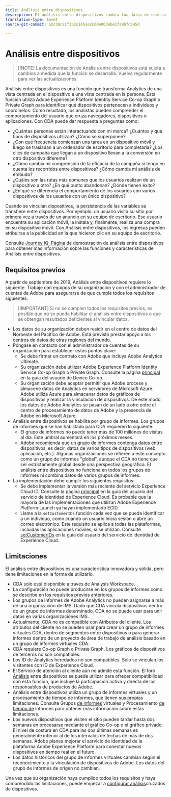 ```yaml
---
title: Análisis entre dispositivos
description: El análisis entre dispositivos cambia los datos de centrados en el dispositivo a centrados en la persona, al unir los datos del dispositivo.
translation-type: tm+mt
source-git-commit: a2c38c2cf3a2c1451e2c60e003ebe1fa9bfd145d

---
```



# Análisis entre dispositivos

> [!NOTE] La documentación de Análisis entre dispositivos está sujeta a cambios a medida que la función se desarrolla. Vuelva regularmente para ver las actualizaciones.

Análisis entre dispositivos es una función que transforma Analytics de una vista centrada en el dispositivo a una vista centrada en la persona. Esta función utiliza Adobe Experience Platform Identity Service Co-op Graph o Private Graph para identificar qué dispositivos pertenecen a individuos y coordínelos. Como resultado, los analistas pueden comprender el comportamiento del usuario que cruza navegadores, dispositivos o aplicaciones. Con CDA puede dar respuesta a preguntas como:

* ¿Cuántas personas están interactuando con mi marca? ¿Cuántos y qué tipos de dispositivos utilizan? ¿Cómo se superponen?
* ¿Con qué frecuencia comienzan una tarea en un dispositivo móvil y luego se trasladan a un ordenador de escritorio para completarla? ¿Los clics de campaña que llegan a un dispositivo llevan a la conversión en otro dispositivo diferente?
* ¿Cómo cambia mi comprensión de la eficacia de la campaña si tengo en cuenta los recorridos entre dispositivos? ¿Cómo cambia mi análisis de embudo?
* ¿Cuáles son las rutas más comunes que los usuarios realizan de un dispositivo a otro? ¿En qué punto abandonan? ¿Dónde tienen éxito?
* ¿En qué se diferencia el comportamiento de los usuarios con varios dispositivos de los usuarios con un único dispositivo?

Cuando se vinculan dispositivos, la persistencia de las variables se transfiere entre dispositivos. Por ejemplo: un usuario visita su sitio por primera vez a través de un anuncio en su equipo de escritorio. Ese usuario encuentra su aplicación móvil, la instala y, finalmente, realiza una compra en su dispositivo móvil. Con Análisis entre dispositivos, los ingresos pueden atribuirse a la publicidad en la que hicieron clic en su equipo de escritorio.

Consulte [Journey IQ: Página](http://adobe.ly/aacda) de demostración de análisis entre dispositivos para obtener más información sobre las funciones y características de Análisis entre dispositivos.

## Requisitos previos

A partir de septiembre de 2019, Análisis entre dispositivos requiere lo siguiente. Trabaje con equipos de su organización y con el administrador de cuentas de Adobe para asegurarse de que cumple todos los requisitos siguientes.

> [!IMPORTANT] Si no se cumplen todos los requisitos previos, es posible que no se pueda habilitar el análisis entre dispositivos o que se obtengan resultados deficientes al vincular datos.

* Los datos de su organización deben residir en el centro de datos del Noroeste del Pacífico de Adobe. Está previsto prestar apoyo a los centros de datos de otras regiones del mundo.
* Póngase en contacto con el administrador de cuentas de su organización para establecer estos puntos clave:
   * Se debe firmar un contrato con Adobe que incluya Adobe Analytics Ultimate.
   * Su organización debe utilizar Adobe Experience Platform Identity Service Co-op Graph o Private Graph. Consulte la página [principal](https://docs.adobe.com/content/help/en/device-co-op/using/home.html) en la guía del usuario de Device Co-op.
   * Su organización debe aceptar permitir que Adobe procese y almacene datos de Analytics en servidores de Microsoft Azure. Adobe utiliza Azure para almacenar datos de gráficos de dispositivos y realizar la vinculación de dispositivos. De este modo, los datos de Adobe Analytics se pasan de un lado a otro entre el centro de procesamiento de datos de Adobe y la presencia de Adobe en Microsoft Azure.
* Análisis entre dispositivos se habilita por grupo de informes. Los grupos de informes que se han habilitado para CDA requieren lo siguiente:
   * El grupo de informes no puede tener más de 100 millones de visitas al día. Este umbral aumentará en los próximos meses.
   * Adobe recomienda que un grupo de informes contenga datos entre dispositivos, es decir, datos de varios tipos de dispositivos (web, aplicación, etc.). Algunas organizaciones se refieren a este concepto como un grupo de informes "global", aunque el CDA no tiene que ser estrictamente global desde una perspectiva geográfica. El análisis entre dispositivos no funciona en todos los grupos de informes ni combina datos de varios grupos de informes.
* La implementación debe cumplir los siguientes requisitos:
   * Se debe implementar la versión más reciente del servicio Experience Cloud ID. Consulte la página [principal](https://docs.adobe.com/content/help/en/id-service/using/home.html) en la guía del usuario del servicio de identidad de Experience Cloud. Es probable que la mayoría de las implementaciones que utilizan Adobe Experience Platform Launch ya hayan implementado ECID.
   * Llame a la `setCustomerIDs` función cada vez que se pueda identificar a un individuo, como cuando un usuario inicia sesión o abre un correo electrónico. Este requisito se aplica a todas las plataformas, incluidas las aplicaciones móviles, si se utilizan. Consulte [setCustomerIDs](https://docs.adobe.com/content/help/en/id-service/using/id-service-api/methods/setcustomerids.html) en la guía del usuario del servicio de identidad de Experience Cloud.

## Limitaciones

El análisis entre dispositivos es una característica innovadora y sólida, pero tiene limitaciones en la forma de utilizarlo.

* CDA solo está disponible a través de Analysis Workspace.
* La configuración no puede producirse en los grupos de informes como se describe en los requisitos previos anteriores.
* Los grupos de informes de Adobe Analytics no pueden asignarse a más de una organización de IMS. Dado que CDA vincula dispositivos dentro de un grupo de informes determinado, CDA no se puede usar para unir datos en varias organizaciones IMS.
* Actualmente, CDA no es compatible con Atributos del cliente. Los atributos del cliente no se pueden usar para crear un grupo de informes virtuales CDA, dentro de segmentos entre dispositivos o para generar informes dentro de un proyecto de área de trabajo de análisis basado en un grupo de informes virtuales CDA.
* CDA requiere Co-op Graph o Private Graph. Los gráficos de dispositivos de terceros no son compatibles.
* Los ID de Analytics heredados no son compatibles. Solo se vinculan los visitantes con ID de Experience Cloud.
* El Servicio de atención al cliente aún no admite esta función. El foro [Análisis](https://forums.adobe.com/community/experience-cloud/analytics-cloud/analytics/cross-device-analytics/overview) entre dispositivos se puede utilizar para ofrecer compatibilidad con esta función, que incluye la participación activa y directa de los responsables de productos de Adobe.
* Análisis entre dispositivos utiliza un grupo de informes virtuales y un procesamiento de tiempo de informes, que tienen sus propias limitaciones. Consulte Grupos [de informes](../vrs/vrs-about.md) virtuales y Procesamiento [de tiempo de](../vrs/vrs-report-time-processing.md) informes para obtener más información sobre estas limitaciones.
* Los nuevos dispositivos que visiten el sitio pueden tardar hasta dos semanas en procesarse mediante el gráfico Co-op o el gráfico privado. El nivel de costura en CDA para las dos últimas semanas es generalmente inferior al de los intervalos de fechas de más de dos semanas. Adobe planea mejorar el servicio de identidad de la plataforma Adobe Experience Platform para conectar nuevos dispositivos en tiempo real en el futuro.
* Los datos históricos del grupo de informes virtuales cambian según el reconocimiento y la vinculación de dispositivos de Adobe. Los datos del grupo de informes de origen no cambian.

Una vez que su organización haya cumplido todos los requisitos y haya comprendido las limitaciones, puede empezar a [configurar análisis](cda-setup.md)cruzados de dispositivos.
